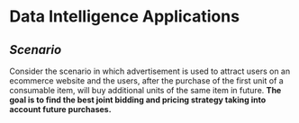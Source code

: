 # Data Intelligence Applications

## _Scenario_
Consider the scenario in which advertisement is used to attract users on an ecommerce website and the users, after the purchase of the first unit of a consumable item, will buy additional units of the same item in future. **The goal is to find the best joint bidding and pricing strategy taking into account future purchases.**
